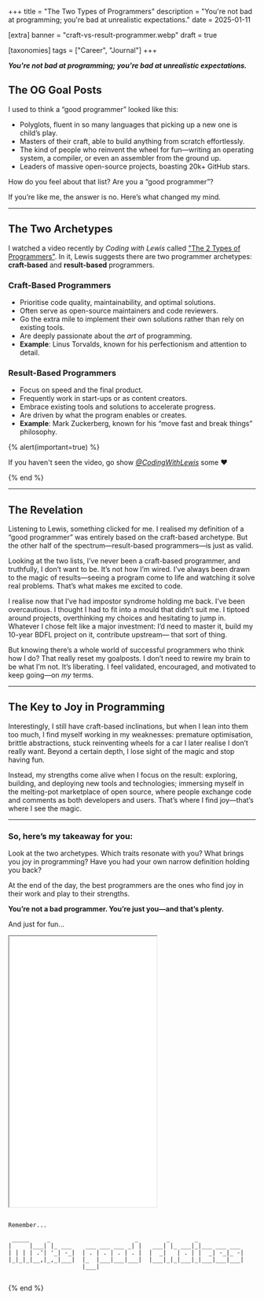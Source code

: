 +++
title = "The Two Types of Programmers"
description = "You're not bad at programming; you're bad at unrealistic expectations."
date = 2025-01-11

[extra]
banner = "craft-vs-result-programmer.webp"
draft = true

[taxonomies]
tags = ["Career", "Journal"]
+++

***You're not bad at programming; you're bad at unrealistic expectations.***


## The OG Goal Posts

I used to think a “good programmer” looked like this:

- Polyglots, fluent in so many languages that picking up a new one is child’s play.
- Masters of their craft, able to build anything from scratch effortlessly.
- The kind of people who reinvent the wheel for fun—writing an operating system, a compiler, or even an assembler from the ground up.
- Leaders of massive open-source projects, boasting 20k+ GitHub stars.

How do you feel about that list? Are you a “good programmer”?

If you’re like me, the answer is no. Here’s what changed my mind.

---

## The Two Archetypes

I watched a video recently by *Coding with Lewis* called ["The 2 Types of Programmers"](https://www.youtube.com/watch?v=lg1inngHGqQ). In it, Lewis suggests there are two programmer archetypes: **craft-based** and **result-based** programmers.

### **Craft-Based Programmers**
- Prioritise code quality, maintainability, and optimal solutions.
- Often serve as open-source maintainers and code reviewers.
- Go the extra mile to implement their own solutions rather than rely on existing tools.
- Are deeply passionate about the *art* of programming.
- **Example**: Linus Torvalds, known for his perfectionism and attention to detail.

### **Result-Based Programmers**
- Focus on speed and the final product.
- Frequently work in start-ups or as content creators.
- Embrace existing tools and solutions to accelerate progress.
- Are driven by what the program enables or creates.
- **Example**: Mark Zuckerberg, known for his “move fast and break things” philosophy.

{% alert(important=true) %}

If you haven't seen the video, go show [*@CodingWithLewis*](https://www.youtube.com/watch?v=lg1inngHGqQ) some ❤️

{% end %}

---

## The Revelation

Listening to Lewis, something clicked for me. I realised my definition of a “good programmer” was entirely based on the craft-based archetype. But the other half of the spectrum—result-based programmers—is just as valid.

Looking at the two lists, I’ve never been a craft-based programmer, and truthfully, I don’t want to be. It’s not how I’m wired. I’ve always been drawn to the magic of results—seeing a program come to life and watching it solve real problems. That’s what makes me excited to code.

I realise now that I’ve had impostor syndrome holding me back. I’ve been overcautious. I thought I had to fit into a mould that didn’t suit me. I tiptoed around projects, overthinking my choices and hesitating to jump in. Whatever I chose felt like a major investment: I’d need to master it, build my 10-year BDFL project on it, contribute upstream— that sort of thing.

But knowing there’s a whole world of successful programmers who think how I do? That really reset my goalposts. I don’t need to rewire my brain to be what I’m not. It’s liberating. I feel validated, encouraged, and motivated to keep going—on *my* terms.

---

## The Key to Joy in Programming

Interestingly, I still have craft-based inclinations, but when I lean into them too much, I find myself working in my weaknesses: premature optimisation, brittle abstractions, stuck reinventing wheels for a car I later realise I don’t really want. Beyond a certain depth, I lose sight of the magic and stop having fun.

Instead, my strengths come alive when I focus on the result: exploring, building, and deploying new tools and technologies; immersing myself in the melting-pot marketplace of open source, where people exchange code and comments as both developers and users. That’s where I find joy—that’s where I see the magic.

---

### **So, here’s my takeaway for you:**

Look at the two archetypes. Which traits resonate with you? What brings you joy in programming? Have you had your own narrow definition holding you back?

At the end of the day, the best programmers are the ones who find joy in their work and play to their strengths.

**You’re not a bad programmer. You’re just you—and that’s plenty.**

And just for fun...
<iframe src="./slider.html" height=550></iframe>



```

Remember...
                                             
 _____     _                        _        _       _             
|     |___| |_ ___    ___ ___ ___ _| |   ___| |_ ___|_|___ ___ ___ 
| | | | .'| '_| -_|  | . | . | . | . |  |  _|   | . | |  _| -_|_ -|
|_|_|_|__,|_,_|___|  |_  |___|___|___|  |___|_|_|___|_|___|___|___|
                     |___|                                         


```
{% end %}
